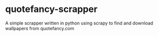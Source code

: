 # quotefancy-scrapper
A simple scrapper written in python using scrapy to find and download wallpapers from quotefancy.com
